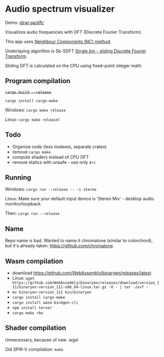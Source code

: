 Audio spectrum visualizer
===
Demo: [dzwi.ga/dft/](https://dzwi.ga/dft/)

Visualizes audio frequencies with DFT (Discrete Fourier Transform).

This app uses [Neighbour Components (NC) method](https://www.researchgate.net/publication/331834062_One_Technique_to_Enhance_the_Resolution_of_Discrete_Fourier_Transform).

Underlaying algorithm is Sb-SDFT [Single bin - sliding Discrete Fourier Transform](https://www.intechopen.com/chapters/54042).

Sliding DFT is calculated on the CPU using fixed-point integer math.


Program compilation
---

~~`cargo build --release`~~

`cargo install cargo-make`

Windows: `cargo make release`

Linux: `cargo make releasel`




Todo
---
- Organize code (less mutexes, separate crates)
- remove `cargo make`
- compute shaders instead of CPU DFT
- remove statics with unsafe - use only `Arc`

Running
----
Windows: `cargo run --release -- -i stereo`

Linux: Make sure your default input device is 'Stereo Mix' - desktop audio monitor/loopback.

Then: `cargo run --release`


Name
---
Repo name is bad. Wanted to name it chromatone (similar to colorchord), but it's already taken: https://github.com/chromatone



Wasm compilation
---
- download https://github.com/WebAssembly/binaryen/releases/latest
- Linux: `wget https://github.com/WebAssembly/binaryen/releases/download/version_111/binaryen-version_111-x86_64-linux.tar.gz -O - | tar -zxvf -`
- `mv binaryen-version_111 bin/binaryen`
- `cargo install cargo-make`
- `cargo install wasm-bindgen-cli`
- `npm install terser`
- `cargo make rbo`



Shader compilation
---

Unnecessary, because of new .wgsl

Old SPIR-V compilation:
`make`